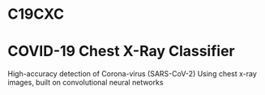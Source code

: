 # C19CXC

# COVID-19 Chest X-Ray Classifier

High-accuracy detection of Corona-virus (SARS-CoV-2)
Using chest x-ray images, built on convolutional neural networks
